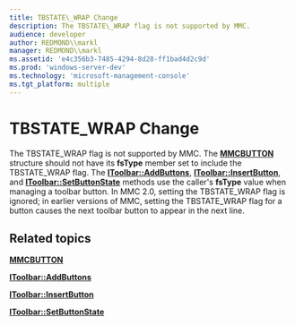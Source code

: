 ```yaml
---
title: TBSTATE\_WRAP Change
description: The TBSTATE\_WRAP flag is not supported by MMC.
audience: developer
author: REDMOND\\markl
manager: REDMOND\\markl
ms.assetid: 'e4c356b3-7485-4294-8d28-ff1bad4d2c9d'
ms.prod: 'windows-server-dev'
ms.technology: 'microsoft-management-console'
ms.tgt_platform: multiple
---
```


# TBSTATE\_WRAP Change

The TBSTATE\_WRAP flag is not supported by MMC. The [**MMCBUTTON**](mmcbutton.md) structure should not have its **fsType** member set to include the TBSTATE\_WRAP flag. The [**IToolbar::AddButtons**](itoolbar-addbuttons.md), [**IToolbar::InsertButton**](itoolbar-insertbutton.md), and [**IToolbar::SetButtonState**](itoolbar-setbuttonstate.md) methods use the caller's **fsType** value when managing a toolbar button. In MMC 2.0, setting the TBSTATE\_WRAP flag is ignored; in earlier versions of MMC, setting the TBSTATE\_WRAP flag for a button causes the next toolbar button to appear in the next line.

## Related topics

<dl> <dt>

[**MMCBUTTON**](mmcbutton.md)
</dt> <dt>

[**IToolbar::AddButtons**](itoolbar-addbuttons.md)
</dt> <dt>

[**IToolbar::InsertButton**](itoolbar-insertbutton.md)
</dt> <dt>

[**IToolbar::SetButtonState**](itoolbar-setbuttonstate.md)
</dt> </dl>

 

 




